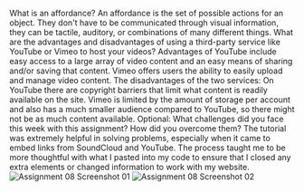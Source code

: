 What is an affordance?
  An affordance is the set of possible actions for an object. They don't have to be communicated through visual information, they can be tactile, auditory, or combinations of many different things.
What are the advantages and disadvantages of using a third-party service like YouTube or Vimeo to host your videos?
  Advantages of YouTube include easy access to a large array of video content and an easy means of sharing and/or saving that content. Vimeo offers users the ability to easily upload and manage
  video content. The disadvantages of the two services: On YouTube there are copyright barriers that limit what content is readily available on the site. Vimeo is limited by the amount of storage
  per account and also has a much smaller audience compared to YouTube, so there might not be as much content available.
Optional: What challenges did you face this week with this assignment? How did you overcome them?
  The tutorial was extremely helpful in solving problems, especially when it came to embed links from SoundCloud and YouTube. The process taught me to be more thoughtful with what I pasted into
  my code to ensure that I closed any extra elements or changed information to work with my website.
  ![Assignment 08 Screenshot 01](./image/assign8image1.jpg)
  ![Assignment 08 Screenshot 02](./image/assign8image2.jpg)
